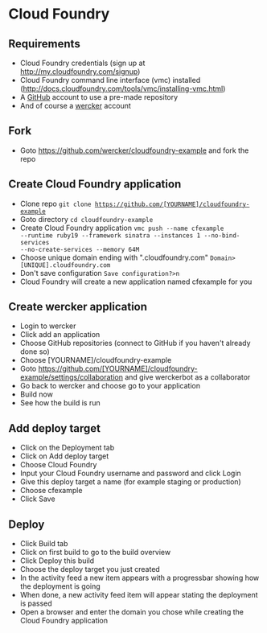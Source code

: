 # Cloud Foundry

## Requirements

- Cloud Foundry credentials (sign up at http://my.cloudfoundry.com/signup)
- Cloud Foundry command line interface (vmc) installed (http://docs.cloudfoundry.com/tools/vmc/installing-vmc.html)
- A <a href="http://www.github.com" target="_blank">GitHub</a> account to use a pre-made repository
- And of course a <a href="https://app.wercker.com" target="_blank">wercker</a> account

## Fork

- Goto https://github.com/wercker/cloudfoundry-example and fork the repo

## Create Cloud Foundry application

- Clone repo <code>git clone https://github.com/[YOURNAME]/cloudfoundry-example</code>
- Goto directory <code>cd cloudfoundry-example</code>
- Create Cloud Foundry application <code>vmc push --name cfexample --runtime ruby19 --framework sinatra --instances 1 --no-bind-services --no-create-services --memory 64M</code>
- Choose unique domain ending with ".cloudfoundry.com" <code>Domain> [UNIQUE].cloudfoundry.com</code>
- Don't save configuration <code>Save configuration?>n</code>
- Cloud Foundry will create a new application named cfexample for you

## Create wercker application

- Login to wercker
- Click add an application
- Choose GitHub repositories (connect to GitHub if you haven't already done so)
- Choose [YOURNAME]/cloudfoundry-example
- Goto https://github.com/[YOURNAME]/cloudfoundry-example/settings/collaboration and give werckerbot as a collaborator
- Go back to wercker and choose go to your application
- Build now
- See how the build is run

## Add deploy target

- Click on the Deployment tab
- Click on Add deploy target
- Choose Cloud Foundry
- Input your Cloud Foundry username and password and click Login
- Give this deploy target a name (for example staging or production)
- Choose cfexample
- Click Save


## Deploy

- Click Build tab
- Click on first build to go to the build overview
- Click Deploy this build
- Choose the deploy target you just created
- In the activity feed a new item appears with a progressbar showing how the deployment is going
- When done, a new activity feed item will appear stating the deployment is passed
- Open a browser and enter the domain you chose while creating the Cloud Foundry application

